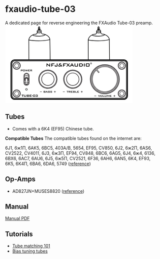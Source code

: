 # fxaudio-tube-03
A dedicated page for reverse engineering the FXAudio Tube-03 preamp.
![image](img/schematic_front.png)


## Tubes
- Comes with a 6K4 (EF95) Chinese tube.

**Compatible Tubes**
The compatible tubes found on the internet are:

6J1, 6ж1П, 6AK5, 6BC5, 403A/B, 5654, EF95, CV850, 6J2, 6ж2П, 6AS6, CV2522, CV4011, 6J3, 6ж3П, EF94, CV848, 6BC6, 6AG5, 6J4, 6ж4, 6136, 6BX6, 6AC7, 6AU6, 6J5, 6ж5П, CV2521, 6F36, 6AH6, 6AN5, 6K4, EF93, 6K5, 6K4П, 6BA6, 6DA6, 5749 ([reference](https://doukaudio.com/products/mini-vacuum-tube-headphone-amplifier-hifi-stereo-desktop-audio-pre-amplifier))



## Op-Amps
- AD827JN+MUSES8820 ([reference](https://www.youtube.com/watch?v=S-pgNuk6AKQ))

## Manual
[Manual PDF](manual/fx-audio-tube-03-user-manual.pdf)

## Tutorials
- [Tube matching 101](https://tubemaze.info/tube-matching-101)
- [Bias tuning tubes](https://robrobinette.com/How_to_Bias_a_Tube_Amp.htm)
